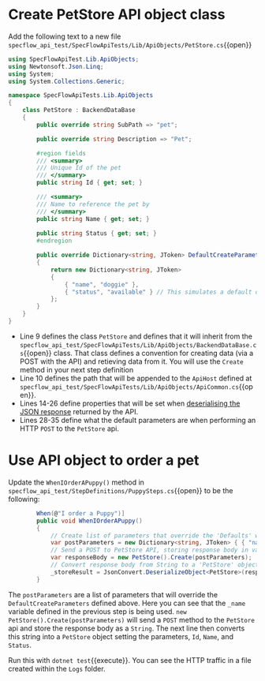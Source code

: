 # Create PetStore API object class

Add the following text to a new file `specflow_api_test/SpecFlowApiTests/Lib/ApiObjects/PetStore.cs`{{open}}

```csharp
using SpecFlowApiTest.Lib.ApiObjects;
using Newtonsoft.Json.Linq;
using System;
using System.Collections.Generic;

namespace SpecFlowApiTests.Lib.ApiObjects
{
    class PetStore : BackendDataBase
    {
        public override string SubPath => "pet";

        public override string Description => "Pet";

        #region fields
        /// <summary>
        /// Unique Id of the pet
        /// </summary>
        public string Id { get; set; }

        /// <summary>
        /// Name to reference the pet by
        /// </summary>
        public string Name { get; set; }
        
        public string Status { get; set; }
        #endregion

        public override Dictionary<string, JToken> DefaultCreateParameters()
        {
            return new Dictionary<string, JToken>
            {
                { "name", "doggie" },
                { "status", "available" } // This simulates a default of 'available' status from system for 2nd scenario
            };
        }
    }
}
```

* Line 9 defines the class `PetStore` and defines that it will inherit from the `specflow_api_test/SpecFlowApiTests/Lib/ApiObjects/BackendDataBase.cs`{{open}} class. That class
  defines a convention for creating data (via a POST with the API) and retieving data from it. You will use the `Create` method in your next step definition
* Line 10 defines the path that will be appended to the `ApiHost` defined at `specflow_api_test/SpecFlowApiTests/Lib/ApiObjects/ApiCommon.cs`{{open}}.
* Lines 14-26 define properties that will be set when [deserialising the JSON response](https://www.newtonsoft.com/json/help/html/SerializingJSON.htm) returned by the API.
* Lines 28-35 define what the default parameters are when performing an HTTP `POST` to the `PetStore` api. 

# Use API object to order a pet

Update the `WhenIOrderAPuppy()` method in `specflow_api_test/StepDefinitions/PuppySteps.cs`{{open}} to be the following:

```csharp
        When(@"I order a Puppy")]
        public void WhenIOrderAPuppy()
        {
            // Create list of parameters that override the 'Defaults' when ordering from PetStore
            var postParameters = new Dictionary<string, JToken> { { "name", _name } };
            // Send a POST to PetStore API, storing response body in variable 'responseBody'
            var responseBody = new PetStore().Create(postParameters);
            // Convert response body from String to a 'PetStore' object
            _storeResult = JsonConvert.DeserializeObject<PetStore>(responseBody);
        }
```

The `postParameters` are a list of parameters that will override the `DefaultCreateParameters` defined above. Here you can see that the `_name` variable defined 
in the previous step is being used. 
`new PetStore().Create(postParameters)` will send a `POST` method to the `PetStore` api and store the response body as a `String`. The next line then converts 
this string into a `PetStore` object setting the parameters, `Id`, `Name`, and `Status`.

Run this with `dotnet test`{{execute}}. You can see the HTTP traffic in a file created within the `Logs` folder.
